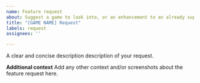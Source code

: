 ```yaml
---
name: Feature request
about: Suggest a game to look into, or an enhancement to an already supported game.
title: "[GAME NAME] Request"
labels: request
assignees: ''

---
```


A clear and concise description description of your request.

**Additional context**
Add any other context and/or screenshots about the feature request here.
